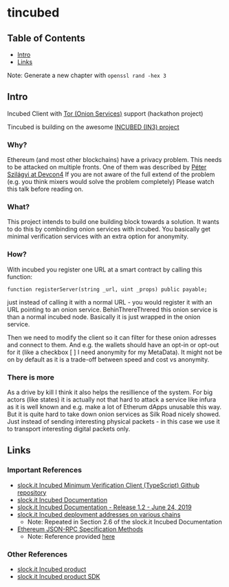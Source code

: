 # tincubed

## Table of Contents

* [Intro](#chapter-5f0881)
* [Links](#chapter-b1b53c)

Note: Generate a new chapter with `openssl rand -hex 3`

## Intro <a id="chapter-5f0881"></a>

Incubed Client with [Tor (Onion Services)](https://2019.www.torproject.org/docs/onion-services.html.en) support (hackathon project)

Tincubed is building on the awesome [INCUBED (IN3) project](https://download.slock.it/whitepaper_incubed_draft.pdf)

### Why?

Ethereum (and most other blockchains) have a privacy problem. This needs to be attacked on multiple fronts. One of them was described by [Péter Szilágyi at Devcon4](https://www.youtube.com/watch?v=J1JenTo7oLE) If you are not aware of the full extend of the problem (e.g. you think mixers would solve the problem completely) Please watch this talk before reading on.

### What?

This project intends to build one building block towards a solution. It wants to do this by combinding onion services with incubed. You basically get minimal verification services with an extra option for anonymity.

### How?

With incubed you register one URL at a smart contract by calling this function:

```solidity
function registerServer(string _url, uint _props) public payable;
```

just instead of calling it with a normal URL - you would register it with an URL pointing to an onion service. BehinThrereThrered this onion service is than a normal incubed node. Basically it is just wrapped in the onion service.

Then we need to modify the client so it can filter for these onion adresses and connect to them. And e.g. the wallets should have an opt-in or opt-out for it (like a checkbox [ ] I need anonymity for my MetaData). It might not be on by default as it is a trade-off between speed and cost vs anonymity.
 
### There is more

As a drive by kill I think it also helps the resillience of the system. For big actors (like states) it is actually not that hard to attack a service like infura as it is well known and e.g. make a lot of Etherum dApps unusable this way. But it is quite hard to take down onion services as Silk Road nicely showed. Just instead of sending interesting physical packets - in this case we use it to transport interesting digital packets only.

## Links <a id="chapter-b1b53c"></a>

### Important References

* [slock.it Incubed Minimum Verification Client (TypeScript) Github repository](https://github.com/slockit/in3)
* [slock.it Incubed Documentation](https://github.com/slockit/in3#documentation)
* [slock.it Incubed Documentation - Release 1.2 - June 24, 2019](https://buildmedia.readthedocs.org/media/pdf/in3/stable/in3.pdf)
* [slock.it Incubed deployment addresses on various chains](https://github.com/slockit/in3#chains)
  * Note: Repeated in Section 2.6 of the slock.it Incubed Documentation
* [Ethereum JSON-RPC Specification Methods](https://github.com/ethereum/wiki/wiki/JSON-RPC)
  * Note: Reference provided [here](https://github.com/slockit/in3/wiki/Ethereum-Verification-and-MerkleProof#incubed---verification)

### Other References

* [slock.it Incubed product](https://slock.it/incubed/#products)
* [slock.it Incubed product SDK](https://slock.it/incubed-sdk/)
